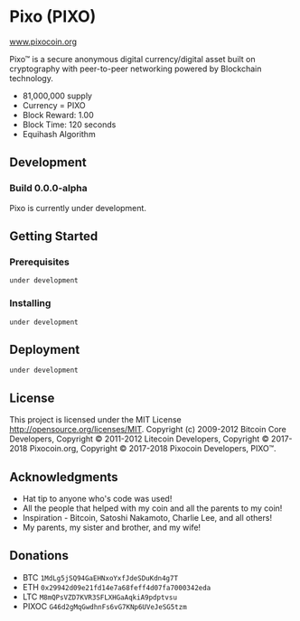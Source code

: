 # Pixo (PIXO)
www.pixocoin.org

Pixo™ is a secure anonymous digital currency/digital asset built on cryptography with peer-to-peer networking powered by Blockchain technology.
- 81,000,000 supply
- Currency = PIXO
- Block Reward: 1.00
- Block Time: 120 seconds
- Equihash Algorithm

## Development
### Build 0.0.0-alpha
Pixo is currently under development.

## Getting Started 

### Prerequisites

```
under development
```

### Installing
```
under development
```
## Deployment

```
under development
```

## License

This project is licensed under the MIT License http://opensource.org/licenses/MIT.  Copyright (c) 2009-2012 Bitcoin Core Developers, Copyright © 2011-2012 Litecoin Developers, Copyright © 2017-2018 Pixocoin.org, Copyright © 2017-2018 Pixocoin Developers, PIXO™.
## Acknowledgments

* Hat tip to anyone who's code was used!
* All the people that helped with my coin and all the parents to my coin!
* Inspiration - Bitcoin, Satoshi Nakamoto, Charlie Lee, and all others!
* My parents, my sister and brother, and my wife!

## Donations

* BTC ```1MdLg5jSQ94GaEHNxoYxfJdeSDuKdn4g7T```
* ETH ```0x29942d09e21fd14e7a68feff4d07fa7000342eda```
* LTC ```M8mQPsVZD7KVR3SFLXHGaAqkiA9pdptvsu```
* PIXOC ```G46d2gMqGwdhnFs6vG7KNp6UVeJeSG5tzm```
